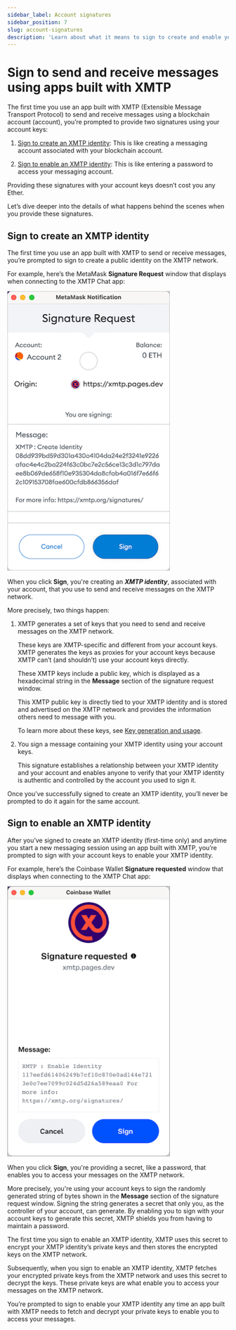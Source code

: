 ```yaml
---
sidebar_label: Account signatures
sidebar_position: 7
slug: account-signatures
description: 'Learn about what it means to sign to create and enable your XMTP identity.'
---
```


# Sign to send and receive messages using apps built with XMTP

The first time you use an app built with XMTP (Extensible Message Transport Protocol) to send and receive messages using a blockchain account (account), you’re prompted to provide two signatures using your account keys:

1. [Sign to create an XMTP identity](#sign-to-create-an-xmtp-identity): This is like creating a messaging account associated with your blockchain account.

2. [Sign to enable an XMTP identity](#sign-to-enable-an-xmtp-identity): This is like entering a password to access your messaging account.

Providing these signatures with your account keys doesn’t cost you any Ether.

Let’s dive deeper into the details of what happens behind the scenes when you provide these signatures.

## Sign to create an XMTP identity

The first time you use an app built with XMTP to send or receive messages, you’re prompted to sign to create a public identity on the XMTP network.

For example, here’s the MetaMask **Signature Request** window that displays when connecting to the XMTP Chat app:

![MetaMask wallet browser extension Signature Request window showing an "XMTP: Create Identity" message](img/create-identity.png)

When you click **Sign**, you're creating an **_XMTP identity_**, associated with your account, that you use to send and receive messages on the XMTP network.

More precisely, two things happen:

1. XMTP generates a set of keys that you need to send and receive messages on the XMTP network.

   These keys are XMTP-specific and different from your account keys. XMTP generates the keys as proxies for your account keys because XMTP can’t (and shouldn’t) use your account keys directly.

   These XMTP keys include a public key, which is displayed as a hexadecimal string in the **Message** section of the signature request window.

   This XMTP public key is directly tied to your XMTP identity and is stored and advertised on the XMTP network and provides the information others need to message with you.

   To learn more about these keys, see [Key generation and usage](key-generation-and-usage).

2. You sign a message containing your XMTP identity using your account keys.

   This signature establishes a relationship between your XMTP identity and your account and enables anyone to verify that your XMTP identity is authentic and controlled by the account you used to sign it.

Once you’ve successfully signed to create an XMTP identity, you’ll never be prompted to do it again for the same account.

## Sign to enable an XMTP identity

After you’ve signed to create an XMTP identity (first-time only) and anytime you start a new messaging session using an app built with XMTP, you’re prompted to sign with your account keys to enable your XMTP identity.

For example, here’s the Coinbase Wallet **Signature requested** window that displays when connecting to the XMTP Chat app:

![Coinbase browser extension Signature requested window showing an "XMTP: Enable Identity" message](img/enable-identity.png)

When you click **Sign**, you're providing a secret, like a password, that enables you to access your messages on the XMTP network.

More precisely, you're using your account keys to sign the randomly generated string of bytes shown in the **Message** section of the signature request window. Signing the string generates a secret that only you, as the controller of your account, can generate. By enabling you to sign with your account keys to generate this secret, XMTP shields you from having to maintain a password.

The first time you sign to enable an XMTP identity, XMTP uses this secret to encrypt your XMTP identity’s private keys and then stores the encrypted keys on the XMTP network.

Subsequently, when you sign to enable an XMTP identity, XMTP fetches your encrypted private keys from the XMTP network and uses this secret to decrypt the keys. These private keys are what enable you to access your messages on the XMTP network.

You’re prompted to sign to enable your XMTP identity any time an app built with XMTP needs to fetch and decrypt your private keys to enable you to access your messages.
